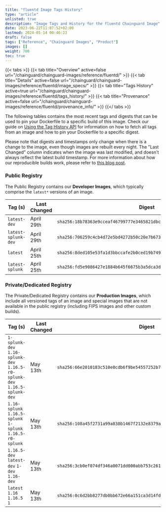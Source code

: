 ```yaml
---
title: "fluentd Image Tags History"
type: "article"
unlisted: true
description: "Image Tags and History for the fluentd Chainguard Image"
date: 2023-06-22T11:07:52+02:00
lastmod: 2024-05-14 00:46:23
draft: false
tags: ["Reference", "Chainguard Images", "Product"]
images: []
weight: 700
toc: true
---
```


{{< tabs >}}
{{< tab title="Overview" active=false url="/chainguard/chainguard-images/reference/fluentd/" >}}
{{< tab title="Details" active=false url="/chainguard/chainguard-images/reference/fluentd/image_specs/" >}}
{{< tab title="Tags History" active=true url="/chainguard/chainguard-images/reference/fluentd/tags_history/" >}}
{{< tab title="Provenance" active=false url="/chainguard/chainguard-images/reference/fluentd/provenance_info/" >}}
{{</ tabs >}}

The following tables contains the most recent tags and digests that can be used to pin your Dockerfile to a specific build of this image. Check our guide on [Using the Tag History API](/chainguard/chainguard-images/using-the-tag-history-api/) for information on how to fetch all tags from an image and how to pin your Dockerfile to a specific digest.

Please note that digests and timestamps only change when there is a change to the image, even though images are rebuilt every night. The "Last Changed" column indicates when the image was last modified, and doesn't always reflect the latest build timestamp. For more information about how our reproducible builds work, please refer to [this blog post](https://www.chainguard.dev/unchained/reproducing-chainguards-reproducible-image-builds).

### Public Registry
The Public Registry contains our **Developer Images**, which typically comprise the `latest*` versions of an image.

| Tag (s)              | Last Changed | Digest                                                                    |
|----------------------|--------------|---------------------------------------------------------------------------|
|  `latest-dev`        | April 29th   | `sha256:18b78363e9cceaf46799777e3465821dbc79624b75ba6fa4508ad0a7d0cea906` |
|  `latest-splunk-dev` | April 29th   | `sha256:706259c4cb4d72e5bd4272b50c20e7b673176a3deb1a9810932774afe6348345` |
|  `latest`            | April 25th   | `sha256:8ded105e53fa1d3bbccafe2b0ced19b749b50b23e6e41099d8b9d993b0425f7e` |
|  `latest-splunk`     | April 25th   | `sha256:fd5e9086427e1884b645f6675b3a5dca3db2f0c56aa2cd856a920fc4cdf05ae5` |


### Private/Dedicated Registry
The Private/Dedicated Registry contains our **Production Images**, which include all versioned tags of an image and special images that are not available in the public registry (including FIPS images and other custom builds).

| Tag (s)                                                                      | Last Changed | Digest                                                                    |
|------------------------------------------------------------------------------|--------------|---------------------------------------------------------------------------|
|  `1-splunk-dev` `1.16-splunk-dev` `1.16.5-r0-splunk-dev` `1.16.5-splunk-dev` | May 13th     | `sha256:66e2010183c510e0cdb6f9be54557252b7c839581a72ac97a34515a906f417d6` |
|  `1.16-splunk` `1.16.5-splunk` `1-splunk` `1.16.5-r0-splunk`                 | May 13th     | `sha256:108a45f2731a99a830b1467f2132e8379aac4bf18f4808e51863c5d252292e61` |
|  `1.16.5-dev` `latest-dev` `1-dev` `1.16-dev`                                | May 13th     | `sha256:3cb0ef074df346a0071dd000abb753c261401abf70da27f4719a0fd21acf3c1c` |
|  `latest` `1.16` `1.16.5` `1`                                                | May 13th     | `sha256:0c6d2bb8277db0bb672e66a151ca3d14fd0d2b53eb63842ee0c0e7a2fbce6ea8` |

